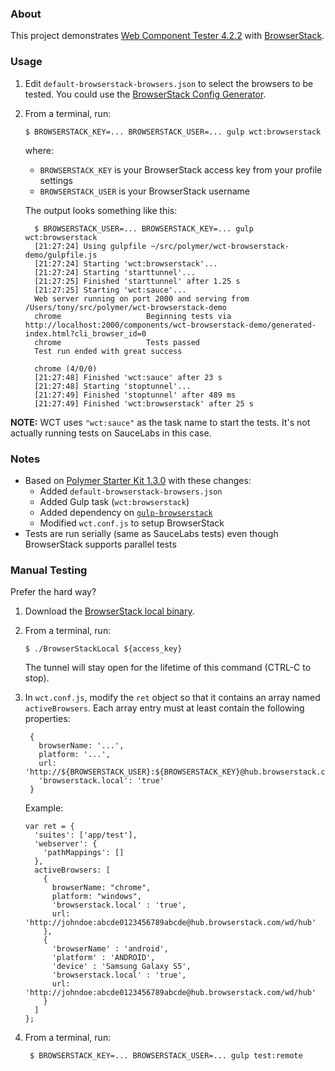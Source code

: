 ### About

This project demonstrates [Web Component Tester 4.2.2](https://github.com/Polymer/web-component-tester) with [BrowserStack](http://browserstack.com).

### Usage

 1. Edit `default-browserstack-browsers.json` to select the browsers to be tested. You could use the [BrowserStack Config Generator](https://www.browserstack.com/automate/node#setting-os-and-browser).

 2. From a terminal, run:

        $ BROWSERSTACK_KEY=... BROWSERSTACK_USER=... gulp wct:browserstack

    where:
     * `BROWSERSTACK_KEY` is your BrowserStack access key from your profile settings
     * `BROWSERSTACK_USER` is your BrowserStack username

      The output looks something like this:

          $ BROWSERSTACK_USER=... BROWSERSTACK_KEY=... gulp wct:browserstack
          [21:27:24] Using gulpfile ~/src/polymer/wct-browserstack-demo/gulpfile.js
          [21:27:24] Starting 'wct:browserstack'...
          [21:27:24] Starting 'starttunnel'...
          [21:27:25] Finished 'starttunnel' after 1.25 s
          [21:27:25] Starting 'wct:sauce'...
          Web server running on port 2000 and serving from /Users/tony/src/polymer/wct-browserstack-demo
          chrome                   Beginning tests via http://localhost:2000/components/wct-browserstack-demo/generated-index.html?cli_browser_id=0
          chrome                   Tests passed
          Test run ended with great success
          
          chrome (4/0/0)
          [21:27:48] Finished 'wct:sauce' after 23 s
          [21:27:48] Starting 'stoptunnel'...
          [21:27:49] Finished 'stoptunnel' after 489 ms
          [21:27:49] Finished 'wct:browserstack' after 25 s

  **NOTE:** WCT uses `"wct:sauce"` as the task name to start the tests. It's not actually running tests on SauceLabs in this case.

### Notes

 * Based on [Polymer Starter Kit 1.3.0](https://github.com/PolymerElements/polymer-starter-kit/releases/tag/v1.3.0) with these changes:
   - Added `default-browserstack-browsers.json`
   - Added Gulp task (`wct:browserstack`)
   - Added dependency on [`gulp-browserstack`](https://www.npmjs.com/package/gulp-browserstack)
   - Modified `wct.conf.js` to setup BrowserStack
 * Tests are run serially (same as SauceLabs tests) even though BrowserStack supports parallel tests

### Manual Testing

Prefer the hard way?

 1. Download the [BrowserStack local binary](https://www.browserstack.com/local-testing#command-line).
 2. From a terminal, run:

        $ ./BrowserStackLocal ${access_key}

    The tunnel will stay open for the lifetime of this command (<keybd>CTRL</keybd>-<keybd>C</keybd> to stop).

 3. In `wct.conf.js`, modify the `ret` object so that it contains an array named `activeBrowsers`. Each array entry must at least contain the following properties:

         {
           browserName: '...',
           platform: '...',
           url: 'http://${BROWSERSTACK_USER}:${BROWSERSTACK_KEY}@hub.browserstack.com/wd/hub',
           'browserstack.local': 'true'
         }

    Example:

        var ret = {
          'suites': ['app/test'],
          'webserver': {
            'pathMappings': []
          },
          activeBrowsers: [
            {
              browserName: "chrome",
              platform: "windows",
              'browserstack.local' : 'true',
              url: 'http://johndoe:abcde0123456789abcde@hub.browserstack.com/wd/hub'
            },
            {
              'browserName' : 'android',
              'platform' : 'ANDROID',
              'device' : 'Samsung Galaxy S5',
              'browserstack.local' : 'true',
              url: 'http://johndoe:abcde0123456789abcde@hub.browserstack.com/wd/hub'
            }
          ]
        };

  4. From a terminal, run:

          $ BROWSERSTACK_KEY=... BROWSERSTACK_USER=... gulp test:remote
